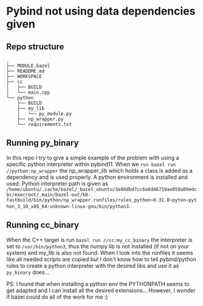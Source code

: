 # Pybind not using data dependencies given
## Repo structure
```
.
├── MODULE.bazel
├── READDME.md
├── WORKSPACE
├── cc
│   ├── BUILD
│   └── main.cpp
└── python
    ├── BUILD
    ├── my_lib
    │   └── py_module.py
    ├── np_wrapper.py
    └── requirements.txt
```

## Running py_binary
In this repo I try to give a simple example of the problem with using a specific python interpreter within pybind11. When we `run bazel run //python:np_wrapper` the np_wrapper_lib which holds a class is added as a dependency and is used properly. A python environment is installed and used. Python interpreter path is given as `/home/ubuntu/.cache/bazel/_bazel_ubuntu/3e80dbd7cc6a6d46719ae059a09edcbc/execroot/_main/bazel-out/k8-fastbuild/bin/python/np_wrapper.runfiles/rules_python~0.31.0~pyton~python_3_10_x86_64-unknown-linux-gnu/bin/python3`.

## Running cc_binary
When the C++ target is run `bazel run //cc:my_cc_binary` the interpreter is set to `/usr/bin/python3`, thus the numpy lib is not installed (if not on your system) and my_lib is also not found. When I look into the runfiles it seems like all needed scripts are copied but I don't know how to tell pybind/python rules to create a python interpreter with the desired libs and use it as `py_binary` does...

PS: I found that when installing a python env the PYTHONPATH seems to get adapted and I can install all the desired extensions... However, I wonder if bazel could do all of the work for me :)
